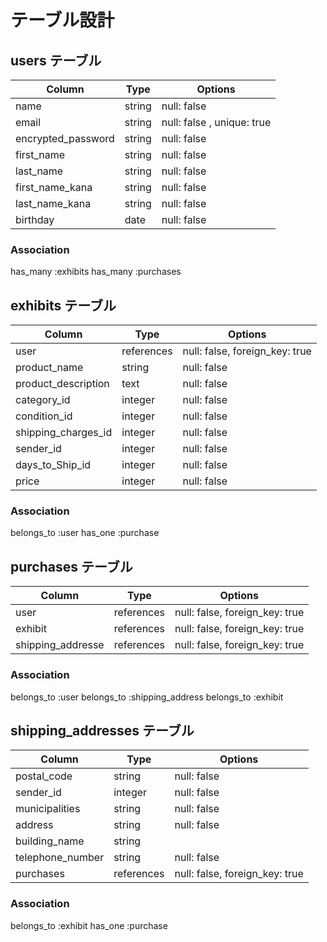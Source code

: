 # テーブル設計

## users テーブル

| Column             | Type   | Options                    |
| ------------------ | ------ | -------------------------- |
| name               | string | null: false                |
| email              | string | null: false , unique: true |
| encrypted_password | string | null: false                |
| first_name         | string | null: false                |
| last_name          | string | null: false                |
| first_name_kana    | string | null: false                |
| last_name_kana     | string | null: false                |
| birthday           | date   | null: false                |

### Association

has_many :exhibits
has_many :purchases

## exhibits テーブル

| Column             | Type   | Options                            |
| ------------------ | ------ | ---------------------------------- |
| user                | references | null: false, foreign_key: true|
| product_name        | string     | null: false                   |
| product_description | text       | null: false                   |
| category_id         | integer    | null: false                   |
| condition_id        | integer    | null: false                   |
| shipping_charges_id | integer    | null: false                   |
| sender_id           | integer    | null: false                   |
| days_to_Ship_id     | integer    | null: false                   |
| price               | integer    | null: false                   |

### Association

belongs_to :user
has_one :purchase

## purchases テーブル

| Column             | Type   | Options                            |
| ------------------ | ------ | ---------------------------------- |
| user               | references | null: false, foreign_key: true |
| exhibit            | references | null: false, foreign_key: true |
| shipping_addresse  | references | null: false, foreign_key: true |

### Association

belongs_to :user
belongs_to :shipping_address
belongs_to :exhibit

## shipping_addresses テーブル

| Column             | Type   | Options                            |
| ------------------ | ------ | ---------------------------------- |
| postal_code        | string | null: false                        |
| sender_id          | integer | null: false                       |
| municipalities     | string | null: false                        |
| address            | string | null: false                        |
| building_name      | string |                                    |
| telephone_number   | string | null: false                        |
| purchases          | references | null: false, foreign_key: true |

### Association

belongs_to :exhibit
has_one :purchase
